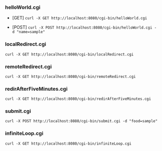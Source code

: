 ### helloWorld.cgi
- [GET]
`curl -X GET http://localhost:8080/cgi-bin/helloWorld.cgi`

- [POST]
`curl -X POST http://localhost:8080/cgi-bin/helloWorld.cgi -d "name=sample"`


### localRedirect.cgi
`curl -X GET http://localhost:8080/cgi-bin/localRedirect.cgi`


### remoteRedirect.cgi
`curl -X GET http://localhost:8080/cgi-bin/remoteRedirect.cgi`


### redirAfterFiveMinutes.cgi
`curl -X GET http://localhost:8080/cgi-bin/redirAfterFiveMinutes.cgi`


### submit.cgi
`curl -X POST http://localhost:8080/cgi-bin/submit.cgi -d "food=sample"`


### infiniteLoop.cgi
`curl -X GET http://localhost:8080/cgi-bin/infiniteLoop.cgi`